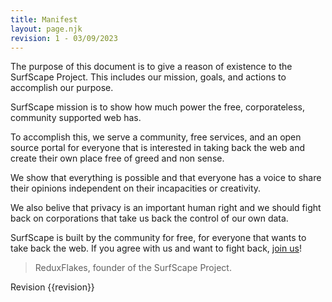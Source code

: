 ```yaml
---
title: Manifest
layout: page.njk
revision: 1 - 03/09/2023
---
```


The purpose of this document is to give a reason of existence to the SurfScape Project. This includes our mission, goals, and actions to accomplish our purpose.

SurfScape mission is to show how much power the free, corporateless, community supported web has.

To accomplish this, we serve a community, free services, and an open source portal for everyone that is interested in taking back the web and create their own place free of greed and non sense.

We show that everything is possible and that everyone has a voice to share their opinions independent on their incapacities or creativity.

We also belive that privacy is an important human right and we should fight back on corporations that take us back the control of our own data.

SurfScape is built by the community for free, for everyone that wants to take back the web. If you agree with us and want to fight back, [join us](/community)!

> ReduxFlakes, founder of the SurfScape Project.

Revision {{revision}}
